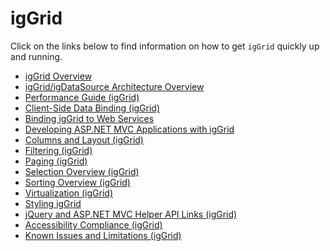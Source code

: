 ﻿<!--
|metadata|
{
    "fileName": "iggrid",
    "controlName": "igGrid",
    "tags": []
}
|metadata|
-->

# igGrid

Click on the links below to find information on how to get `igGrid` quickly up and running.

-   [igGrid Overview](igGrid-Overview.html)
-   [igGrid/igDataSource Architecture Overview](igGrid-igDataSource-Architecture-Overview.html)
-   [Performance Guide (igGrid)](igGrid-Performance-Guide.html)
-   [Client-Side Data Binding (igGrid)](igGrid-Client-Side-Binding.html)
-   [Binding igGrid to Web Services](igGrid-Binding-to-Web-Services.html)
-   [Developing ASP.NET MVC Applications with igGrid](igGrid-Developing-ASP-NET-MVC-Applications-with-igGrid.html)
-   [Columns and Layout (igGrid)](igGrid-Columns-and-Layout.html)
-   [Filtering (igGrid)](igGrid-Filtering.html)
-   [Paging (igGrid)](igGrid-Paging.html)
-   [Selection Overview (igGrid)](igGrid-Selection-Overview.html)
-   [Sorting Overview (igGrid)](igGrid-Sorting-Overview.html)
-   [Virtualization (igGrid)](igGrid-Virtualization.html)
-   [Styling igGrid](igGrid-Styling-and-Theming.html)
-   [jQuery and ASP.NET MVC Helper API Links (igGrid)](igGrid-jQuery-API.html)
-   [Accessibility Compliance (igGrid)](igGrid-Accessibility-Compliance.html)
-   [Known Issues and Limitations (igGrid)](igGrid-Known-Issues.html)

 

 


